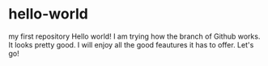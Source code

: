 # hello-world
my first repository
Hello world! I am trying how the branch of Github works. It looks pretty good. I will enjoy all the good feautures it has to offer. 
Let's go!
